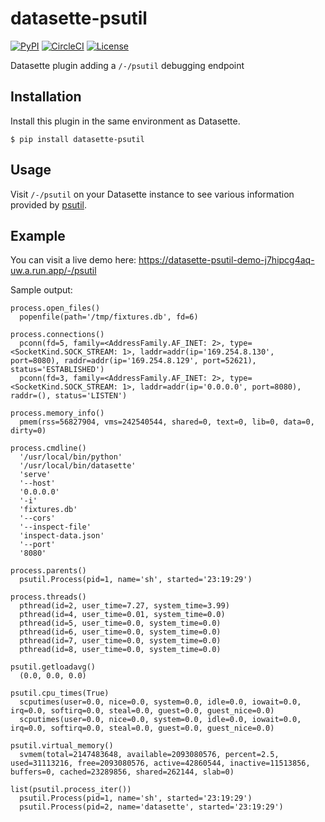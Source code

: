 # datasette-psutil

[![PyPI](https://img.shields.io/pypi/v/datasette-psutil.svg)](https://pypi.org/project/datasette-psutil/)
[![CircleCI](https://circleci.com/gh/simonw/datasette-psutil.svg?style=svg)](https://circleci.com/gh/simonw/datasette-psutil)
[![License](https://img.shields.io/badge/license-Apache%202.0-blue.svg)](https://github.com/simonw/datasette-psutil/blob/master/LICENSE)

Datasette plugin adding a `/-/psutil` debugging endpoint

## Installation

Install this plugin in the same environment as Datasette.

    $ pip install datasette-psutil

## Usage

Visit `/-/psutil` on your Datasette instance to see various information provided by [psutil](https://psutil.readthedocs.io/).

## Example

You can visit a live demo here: https://datasette-psutil-demo-j7hipcg4aq-uw.a.run.app/-/psutil

Sample output:
```
process.open_files()
  popenfile(path='/tmp/fixtures.db', fd=6)

process.connections()
  pconn(fd=5, family=<AddressFamily.AF_INET: 2>, type=<SocketKind.SOCK_STREAM: 1>, laddr=addr(ip='169.254.8.130', port=8080), raddr=addr(ip='169.254.8.129', port=52621), status='ESTABLISHED')
  pconn(fd=3, family=<AddressFamily.AF_INET: 2>, type=<SocketKind.SOCK_STREAM: 1>, laddr=addr(ip='0.0.0.0', port=8080), raddr=(), status='LISTEN')

process.memory_info()
  pmem(rss=56827904, vms=242540544, shared=0, text=0, lib=0, data=0, dirty=0)

process.cmdline()
  '/usr/local/bin/python'
  '/usr/local/bin/datasette'
  'serve'
  '--host'
  '0.0.0.0'
  '-i'
  'fixtures.db'
  '--cors'
  '--inspect-file'
  'inspect-data.json'
  '--port'
  '8080'

process.parents()
  psutil.Process(pid=1, name='sh', started='23:19:29')

process.threads()
  pthread(id=2, user_time=7.27, system_time=3.99)
  pthread(id=4, user_time=0.01, system_time=0.0)
  pthread(id=5, user_time=0.0, system_time=0.0)
  pthread(id=6, user_time=0.0, system_time=0.0)
  pthread(id=7, user_time=0.0, system_time=0.0)
  pthread(id=8, user_time=0.0, system_time=0.0)

psutil.getloadavg()
  (0.0, 0.0, 0.0)

psutil.cpu_times(True)
  scputimes(user=0.0, nice=0.0, system=0.0, idle=0.0, iowait=0.0, irq=0.0, softirq=0.0, steal=0.0, guest=0.0, guest_nice=0.0)
  scputimes(user=0.0, nice=0.0, system=0.0, idle=0.0, iowait=0.0, irq=0.0, softirq=0.0, steal=0.0, guest=0.0, guest_nice=0.0)

psutil.virtual_memory()
  svmem(total=2147483648, available=2093080576, percent=2.5, used=31113216, free=2093080576, active=42860544, inactive=11513856, buffers=0, cached=23289856, shared=262144, slab=0)

list(psutil.process_iter())
  psutil.Process(pid=1, name='sh', started='23:19:29')
  psutil.Process(pid=2, name='datasette', started='23:19:29')
```
